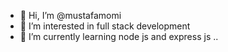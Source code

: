 - 👋 Hi, I’m @mustafamomi
- 👀 I’m interested in full stack development
- 🌱 I’m currently learning node js and express js
..

<!---
mustafa-momi/mustafa-momi is a ✨ special ✨ repository because its `README.md` (this file) appears on your GitHub profile.
You can click the Preview link to take a look at your changes.
--->
